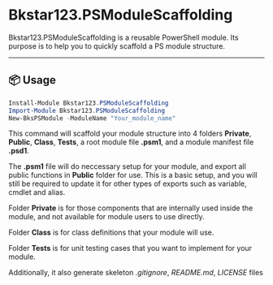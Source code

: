 # Bkstar123.PSModuleScaffolding
Bkstar123.PSModuleScaffolding is a reusable PowerShell module. Its purpose is to help you to quickly scaffold a PS module structure.

---

## 📦 Usage

```powershell
Install-Module Bkstar123.PSModuleScaffolding  
Import-Module Bkstar123.PSModuleScaffolding  
New-BksPSModule -ModuleName "Your_module_name"  
```

This command will scaffold your module structure into 4 folders **Private**, **Public**, **Class**, **Tests**, a root module file **.psm1**, and a module manifest file **.psd1**.  

The **.psm1** file will do neccessary setup for your module, and export all public functions in **Public** folder for use. This is a basic setup, and you will still be required to update it for other types of exports such as variable, cmdlet and alias.  

Folder **Private** is for those components that are internally used inside the module, and not available for module users to use directly.  

Folder **Class** is for class definitions that your module will use.  

Folder **Tests** is for unit testing cases that you want to implement for your module.  

Additionally, it also generate skeleton *.gitignore*, *README.md*, *LICENSE* files